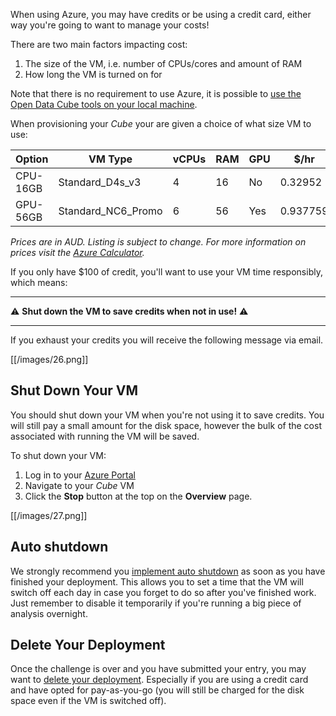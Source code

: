 When using Azure, you may have credits or be using a credit card, either way
you're going to want to manage your costs!

There are two main factors impacting cost:

1. The size of the VM, i.e. number of CPUs/cores and amount of RAM
2. How long the VM is turned on for

Note that there is no requirement to use Azure, it is possible to [use the
Open Data Cube tools on your local machine](./1b.-Getting-started:-Local-Environment).

When provisioning your _Cube_ your are given a choice of what size VM to use:

| Option   | VM Type            | vCPUs | RAM | GPU | $/hr       | $/day | $/mon  | $/8h     |
|----------|--------------------|-------|-----|-----|------------|-------|--------|----------|
| CPU-16GB | Standard_D4s_v3    | 4     | 16  | No  | 0.32952    | 7.91  | 240.55 | 2.63616  |
| GPU-56GB | Standard_NC6_Promo | 6     | 56  | Yes | 0.937759   | 22.51 | 684.56 | 7.502072 |

_Prices are in AUD. Listing is subject to change. For more information on
prices visit the [Azure Calculator](https://azure.microsoft.com/en-au/pricing/calculator/)._

If you only have $100 of credit, you'll want to use your VM time responsibly, which means:

---

:warning: **Shut down the VM to save credits when not in use!** :warning:

---

If you exhaust your credits you will receive the following message via email.

[[/images/26.png]]



## Shut Down Your VM

You should shut down your VM when you're not using it to save credits. You will still pay a small amount for the disk space, however the bulk of the cost associated with running the VM will be saved.

To shut down your VM:

1. Log in to your [Azure Portal](https://portal.azure.com)
2. Navigate to your _Cube_ VM
3. Click the **Stop** button at the top on the **Overview** page.

[[/images/27.png]]


## Auto shutdown

We strongly recommend you [implement auto shutdown](./2c.-Scheduling-auto-shutdown:-Azure) as soon as you have finished your deployment. This allows you to set a time that the VM will switch off each day in case you forget to do so after you've finished work. Just remember to disable it temporarily if you're running a big piece of analysis overnight.


## Delete Your Deployment

Once the challenge is over and you have submitted your entry, you may want to
[delete your deployment](./3c.-Deleting-your-data-science-environment:-Azure). Especially if you are using a credit card and have opted for pay-as-you-go (you will still be charged for the disk space even if the VM is switched off).
